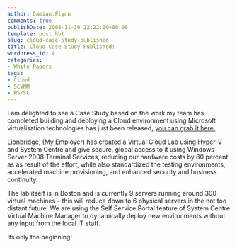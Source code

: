 ```yaml
---
author: Damian.Flynn
comments: true
publishDate: 2008-11-30 22:22:00+00:00
template: post.hbt
slug: cloud-case-study-published
title: Cloud Case Study Published!
wordpress_id: 4
categories:
- White Papers
tags:
- Cloud
- SCVMM
- WS/SC
---
```


I am delighted to see a Case Study based on the work my team has completed building and deploying a Cloud environment using Microsoft virtualisation technologies has just been released, [you can grab it here.](http://www.microsoft.com/casestudies/casestudy.aspx?casestudyid=4000003267)

Lionbridge, (My Employer) has created a Virtual Cloud Lab using Hyper-V and System Centre and give secure, global access to it using Windows Server 2008 Terminal Services, reducing our hardware costs by 80 percent as as result of the effort, while also standardized the testing environments, accelerated machine provisioning, and enhanced security and business continuity.

The lab itself is in Boston and is currently 9 servers running around 300 virtual machines – this will reduce down to 6 physical servers in the not too distant future. We are using the Self Service Portal feature of System Centre Virtual Machine Manager to dynamically deploy new environments without any input from the local IT staff.

Its only the beginning!
